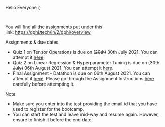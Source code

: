 <p>Hello Everyone :)</p>

<p>&nbsp;</p>

<p>You will find all the assignments put under this link:&nbsp;<a href="https://dphi.tech/in/2/dphi/overview" target="_blank">https://dphi.tech/in/2/dphi/overview</a></p>

<p>Assignments &amp; due dates</p>

<ul>
	<li>Quiz 1 on Tensor Operations is due on (<s>20th)</s>&nbsp;30th July 2021. You can attempt it <a href="https://dphi.tech/in/2/dphi/overview" target="_blank">here</a>.</li>
	<li>Quiz 2 on Linear Regression &amp; Hyperparameter Tuning&nbsp;is due on (<s>30th July)</s>&nbsp;06th August&nbsp;2021. You can attempt it <a href="https://dphi.tech/in/2/dphi/overview" target="_blank">here</a>.</li>
	<li>Final Assignment - Datathon is due on 06th August 2021.&nbsp;You can attempt it <a href="https://dphi.tech/challenges/gender-determination-by-morphometry-of-eyes/144/overview/about">here</a>. Please go through the Assignment Instructions <a href="https://dphi.tech/lms/learn/4-week-online-deep-learning-bootcamp/1009">here</a> carefully before attempting it.</li>
</ul>

<p>Note:</p>

<ul>
	<li>Make sure you enter into the test providing the email id that you have used to register for the bootcamp.</li>
	<li>You can start the test and leave mid-way and resume again. However, ensure to finish it before the end date.</li>
</ul>